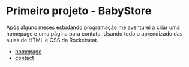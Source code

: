 # Primeiro projeto - BabyStore

Após alguns meses estudando programação me aventurei a criar uma homepage e uma página para contato. Usando todo o aprendizado das aulas de HTML e CSS da Rocketseat.

* [homepage](https://victornathanael.github.io/baby-store/index.html)
* [contact](https://victornathanael.github.io/baby-store/html/contact.html)
